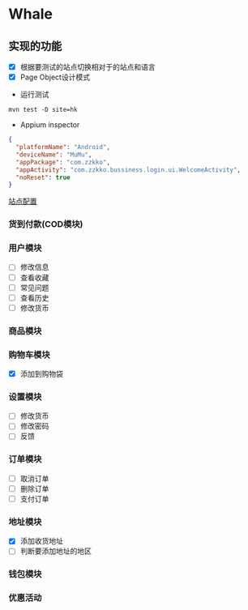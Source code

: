 # Whale

## 实现的功能
- [x] 根据要测试的站点切换相对于的站点和语言
- [x] Page Object设计模式

- 运行测试
```
mvn test -D site=hk
```

- Appium inspector
```json
{
  "platformName": "Android",
  "deviceName": "MuMu",
  "appPackage": "com.zzkko",
  "appActivity": "com.zzkko.bussiness.login.ui.WelcomeActivity",
  "noReset": true
}
```

[站点配置](http://wiki.dotfashion.cn/pages/viewpage.action?pageId=22147546)

### 货到付款(COD模块)

### 用户模块
- [ ] 修改信息
- [ ] 查看收藏
- [ ] 常见问题
- [ ] 查看历史
- [ ] 修改货币

### 商品模块

### 购物车模块
- [x] 添加到购物袋

### 设置模块
- [ ] 修改货币
- [ ] 修改密码
- [ ] 反馈

### 订单模块
- [ ] 取消订单
- [ ] 删除订单
- [ ] 支付订单

### 地址模块
- [x] 添加收货地址
- [ ] 判断要添加地址的地区

### 钱包模块

### 优惠活动